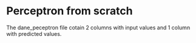 # Perceptron from scratch

The dane_peceptron file cotain 2 columns with input values and 1 column with predicted values. 
